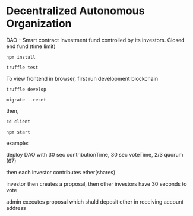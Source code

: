 # Decentralized Autonomous Organization

DAO - Smart contract investment fund controlled by its investors. Closed end fund (time limit)

`npm install`

`truffle test`

To view frontend in browser, first run development blockchain

`truffle develop`

`migrate --reset`

then,

`cd client`

  `npm start`

  example: 

  deploy DAO with 30 sec contributionTime, 30 sec voteTime, 2/3 quorum (67)

  then each investor contributes ether(shares)

  investor then creates a proposal, then other investors have 30 seconds to vote

  admin executes proposal which shuld deposit ether in receiving account address



